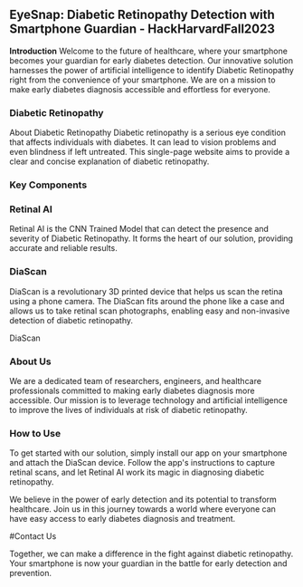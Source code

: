 ## EyeSnap: Diabetic Retinopathy Detection with Smartphone Guardian - HackHarvardFall2023

**Introduction**
Welcome to the future of healthcare, where your smartphone becomes your guardian for early diabetes detection. Our innovative solution harnesses the power of artificial intelligence to identify Diabetic Retinopathy right from the convenience of your smartphone. We are on a mission to make early diabetes diagnosis accessible and effortless for everyone.

### **Diabetic Retinopathy**

About Diabetic Retinopathy
Diabetic retinopathy is a serious eye condition that affects individuals with diabetes. It can lead to vision problems and even blindness if left untreated. This single-page website aims to provide a clear and concise explanation of diabetic retinopathy.

### **Key Components**
  ### **Retinal AI**
  Retinal AI is the CNN Trained Model that can detect the presence and severity of Diabetic Retinopathy. It forms the heart of our solution, providing accurate and reliable results.
  
  ### **DiaScan**
  DiaScan is a revolutionary 3D printed device that helps us scan the retina using a phone camera. The DiaScan fits around the phone like a case and allows us to take retinal scan photographs, enabling easy and non-invasive detection of diabetic retinopathy.

DiaScan

### **About Us**
We are a dedicated team of researchers, engineers, and healthcare professionals committed to making early diabetes diagnosis more accessible. Our mission is to leverage technology and artificial intelligence to improve the lives of individuals at risk of diabetic retinopathy.

### **How to Use**
To get started with our solution, simply install our app on your smartphone and attach the DiaScan device. Follow the app's instructions to capture retinal scans, and let Retinal AI work its magic in diagnosing diabetic retinopathy.

We believe in the power of early detection and its potential to transform healthcare. Join us in this journey towards a world where everyone can have easy access to early diabetes diagnosis and treatment.

#Contact Us

Together, we can make a difference in the fight against diabetic retinopathy. Your smartphone is now your guardian in the battle for early detection and prevention.
